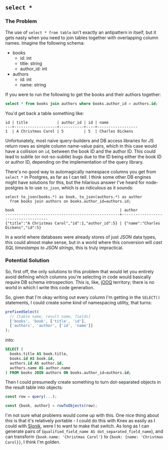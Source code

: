 ## `select *`

### The Problem

The use of `select * from table` isn't exactly an antipattern in itself, but it gets nasty when you need to join tables together with overlapping column names. Imagine the following schema:

* books
  * id: int
  * title: string
  * author_id: int
* authors
  * id: int
  * name: string

If you were to run the following to get the books and their authors together:

```sql
select * from books join authors where books.author_id = authors.id;
```

You'd get back a table something like:

```
id | title             | author_id | id | name
---+-------------------+-----------+----+------------------
1  | A Christmas Carol | 5         | 5  | Charles Dickens
```

Unfortunately, most naive query-builders and DB access libraries for JS return rows as simple column name-value pairs, which in this case would have a collision on `id`, between the book ID and the author ID. This could lead to subtle (or not-so-subtle) bugs due to the ID being either the book ID or author ID, depending on the implementation of the query library.

There's no good way to automagically namespace columns you get from `select *` in Postgres, as far as I can tell. I think some other DB engines might have solutions for this, but the hilarious answer I've heard for node-postgres is to use _`to_json`_, which is as ridiculous as it sounds:

```
select to_json(books.*) as book, to_json(authors.*) as author
  from books join authors on books.author_id=authors.id;

book                                               | author
---------------------------------------------------+-------------------------------------
{"title":"A Christmas Carol","id":1,"author_id":5} | {"name":"Charles Dickens","id":5}
```

In a world where databases were already stores of just JSON data types, this could almost make sense, but in a world where this conversion will _cast SQL timestamps to JSON strings_, this is truly impractical.

### Potential Solution

So, first off, the only solutions to this problem that would let you entirely avoid defining which columns you're selecting in code would basically require DB schema introspection. This is, like, [jOOQ](https://www.jooq.org/) territory; there is no world in which I write this code generation.

So, given that I'm okay writing out every column I'm getting in the `SELECT()` statements, I could create some kind of namespacing utility, that turns:

```js
prefixedSelect(
  // [table name, result name, fields]
  ['books', 'book', ['title', 'id'],
  ['authors', 'author', ['id', 'name']]
);
```

into:

```sql
SELECT (
  books.title AS book.title,
  books.id AS book.id,
  authors.id AS author.id,
  authors.name AS author.name
) FROM books JOIN authors ON books.author_id=authors.id;
```

Then I could presumedly create something to turn dot-separated objects in the result table into objects:

```js
const row = query(...);

const {book, author} = rowToObjects(row);
```

I'm not sure what problems would come up with this. One nice thing about this is that it's relatively portable - I could do this with Knex as easily as I could with [Slonik](https://github.com/gajus/slonik), were I to want to make that switch. As long as I can generate pairs of (`qualified_field_name AS dot_separated_field_name`), and can transform `{book.name: 'Christmas Carol'}` to `{book: {name: 'Christmas Carol}}`, I think I'm golden.
